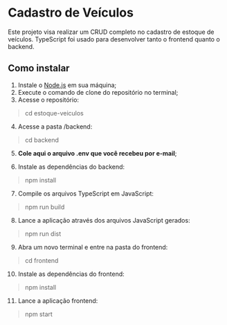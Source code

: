 # Cadastro de Veículos

Este projeto visa realizar um CRUD completo no cadastro de estoque de veículos. TypeScript foi usado para desenvolver tanto o frontend quanto o backend.

## Como instalar

1. Instale o [Node.js](https://nodejs.org/en/) em sua máquina;
2. Execute o comando de clone do repositório no terminal;
3. Acesse o repositório:

> cd estoque-veiculos

4. Acesse a pasta /backend:

> cd backend

5. **Cole aqui o arquivo .env que você recebeu por e-mail**;

6. Instale as dependências do backend:

> npm install

7. Compile os arquivos TypeScript em JavaScript:

> npm run build

8. Lance a aplicação através dos arquivos JavaScript gerados:

> npm run dist

9. Abra um novo terminal e entre na pasta do frontend:

> cd frontend

10. Instale as dependências do frontend:

> npm install

11. Lance a aplicação frontend:

> npm start
